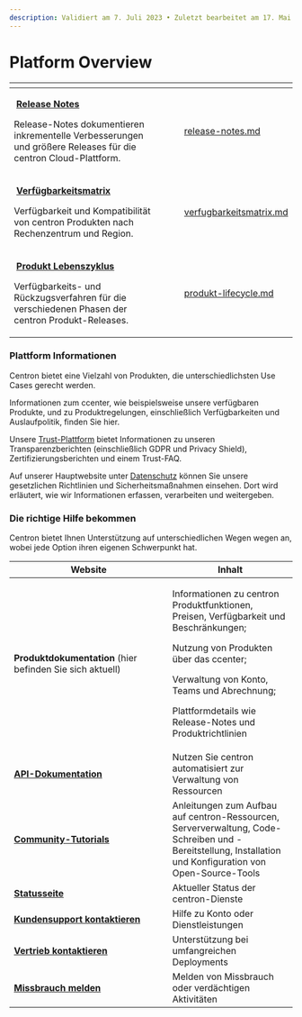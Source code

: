 ```yaml
---
description: Validiert am 7. Juli 2023 • Zuletzt bearbeitet am 17. Mai 2024
---
```


# Platform Overview



<table data-view="cards" data-full-width="true"><thead><tr><th></th><th data-hidden></th><th data-hidden></th><th data-hidden data-card-target data-type="content-ref"></th></tr></thead><tbody><tr><td><p><img src="https://docs.digitalocean.com/images/icons/release-notes.svg" alt="" data-size="line"> <a href="platform-overview/release-notes.md"><strong>Release Notes</strong></a></p><p></p><p>Release-Notes dokumentieren inkrementelle Verbesserungen und größere Releases für die centron Cloud-Plattform.</p></td><td></td><td></td><td><a href="platform-overview/release-notes.md">release-notes.md</a></td></tr><tr><td><p><img src="https://docs.digitalocean.com/images/icons/availability-matrix.svg" alt="" data-size="line"> <a href="verfugbarkeitsmatrix.md"><strong>Verfügbarkeitsmatrix</strong></a></p><p></p><p>Verfügbarkeit und Kompatibilität von centron Produkten nach Rechenzentrum und Region.</p></td><td></td><td></td><td><a href="verfugbarkeitsmatrix.md">verfugbarkeitsmatrix.md</a></td></tr><tr><td><p><img src="https://docs.digitalocean.com/images/icons/default.svg" alt=""> <a href="produkt-lifecycle.md"><strong>Produkt Lebenszyklus</strong></a></p><p></p><p>Verfügbarkeits- und Rückzugsverfahren für die verschiedenen Phasen der centron Produkt-Releases.</p></td><td></td><td></td><td><a href="produkt-lifecycle.md">produkt-lifecycle.md</a></td></tr></tbody></table>



### Plattform Informationen

Centron bietet eine Vielzahl von Produkten, die unterschiedlichsten Use Cases gerecht werden.

Informationen zum ccenter, wie beispielsweise unsere verfügbaren Produkte, und zu Produktregelungen, einschließlich Verfügbarkeiten und Auslaufpolitik, finden Sie hier.

Unsere [Trust-Plattform](https://www.centron.de/trust-center/) bietet Informationen zu unseren Transparenzberichten (einschließlich GDPR und Privacy Shield), Zertifizierungsberichten und einem Trust-FAQ.

Auf unserer Hauptwebsite unter [Datenschutz](https://www.centron.de/datenschutz/) können Sie unsere gesetzlichen Richtlinien und Sicherheitsmaßnahmen einsehen. Dort wird erläutert, wie wir Informationen erfassen, verarbeiten und weitergeben.



### Die richtige Hilfe bekommen

Centron bietet Ihnen Unterstützung auf unterschiedlichen Wegen wegen an, wobei jede Option ihren eigenen Schwerpunkt hat.



<table><thead><tr><th width="266">Website</th><th>Inhalt</th></tr></thead><tbody><tr><td><strong>Produktdokumentation</strong> (hier befinden Sie sich aktuell)</td><td><p>Informationen zu centron Produktfunktionen, Preisen, Verfügbarkeit und Beschränkungen;</p><p>Nutzung von Produkten über das ccenter;</p><p>Verwaltung von Konto, Teams und Abrechnung;</p><p>Plattformdetails wie Release-Notes und Produktrichtlinien</p></td></tr><tr><td><a href="https://doku.ccloud.de/#ccloud-customer-api"><strong>API-Dokumentation</strong></a></td><td>Nutzen Sie centron automatisiert zur Verwaltung von Ressourcen</td></tr><tr><td><a href="https://www.centron.de/tutorials/"><strong>Community-Tutorials</strong></a></td><td>Anleitungen zum Aufbau auf centron-Ressourcen, Serververwaltung, Code-Schreiben und -Bereitstellung, Installation und Konfiguration von Open-Source-Tools</td></tr><tr><td><a href="https://status.centron.de/"><strong>Statusseite</strong></a></td><td>Aktueller Status der centron-Dienste</td></tr><tr><td><a href="https://www.centron.de/kontaktieren-sie-centron/"><strong>Kundensupport kontaktieren</strong></a></td><td>Hilfe zu Konto oder Dienstleistungen</td></tr><tr><td><a href="https://www.centron.de/kontaktieren-sie-centron/"><strong>Vertrieb kontaktieren</strong></a></td><td>Unterstützung bei umfangreichen Deployments</td></tr><tr><td><a href="https://www.centron.de/kontaktieren-sie-centron/"><strong>Missbrauch melden</strong></a></td><td>Melden von Missbrauch oder verdächtigen Aktivitäten</td></tr></tbody></table>

